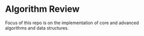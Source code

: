 # Algorithm Review

Focus of this repo is on the implementation of core and advanced algorithms and data structures.
